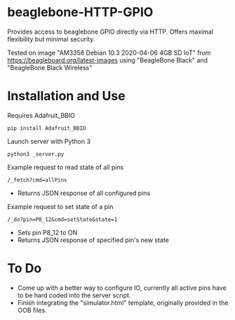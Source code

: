 # beaglebone-HTTP-GPIO
Provides access to beaglebone GPIO directly via HTTP.
Offers maximal flexibility but minimal security.

Tested on image "AM3358 Debian 10.3 2020-04-06 4GB SD IoT" from https://beagleboard.org/latest-images using "BeagleBone Black" and "BeagleBone Black Wireless"


# Installation and Use

Requires Adafruit_BBIO
```
pip install Adafruit_BBIO
```

Launch server with Python 3
```
python3 _server.py 
```

Example request to read state of all pins
```
/_fetch?cmd=allPins
```
* Returns JSON response of all configured pins

Example request to set state of a pin
```
/_do?pin=P8_12&cmd=setState&state=1
```
* Sets pin P8_12 to ON
* Returns JSON response of specified pin's new state


# To Do
* Come up with a better way to configure IO, currently all active pins have to be hard coded into the server script.
* Finish integrating the "simulator.html" template, originally provided in the OOB files.

